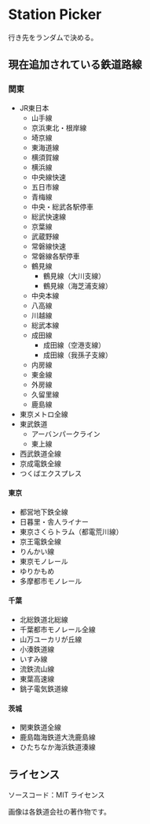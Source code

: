 # Station Picker

行き先をランダムで決める。

## 現在追加されている鉄道路線

### 関東

- JR東日本
  - 山手線
  - 京浜東北・根岸線
  - 埼京線
  - 東海道線
  - 横須賀線
  - 横浜線
  - 中央線快速
  - 五日市線
  - 青梅線
  - 中央・総武各駅停車
  - 総武快速線
  - 京葉線
  - 武蔵野線
  - 常磐線快速
  - 常磐線各駅停車
  - 鶴見線
    - 鶴見線（大川支線）
    - 鶴見線（海芝浦支線）
  - 中央本線
  - 八高線
  - 川越線
  - 総武本線
  - 成田線
    - 成田線（空港支線）
    - 成田線（我孫子支線）
  - 内房線
  - 東金線
  - 外房線
  - 久留里線
  - 鹿島線
- 東京メトロ全線
- 東武鉄道
  - アーバンパークライン
  - 東上線
- 西武鉄道全線
- 京成電鉄全線
- つくばエクスプレス

#### 東京

- 都営地下鉄全線
- 日暮里・舎人ライナー
- 東京さくらトラム（都電荒川線）
- 京王電鉄全線
- りんかい線
- 東京モノレール
- ゆりかもめ
- 多摩都市モノレール

#### 千葉

- 北総鉄道北総線
- 千葉都市モノレール全線
- 山万ユーカリが丘線
- 小湊鉄道線
- いすみ線
- 流鉄流山線
- 東葉高速線
- 銚子電気鉄道線

#### 茨城

- 関東鉄道全線
- 鹿島臨海鉄道大洗鹿島線
- ひたちなか海浜鉄道湊線

## ライセンス

ソースコード：MIT ライセンス

画像は各鉄道会社の著作物です。
